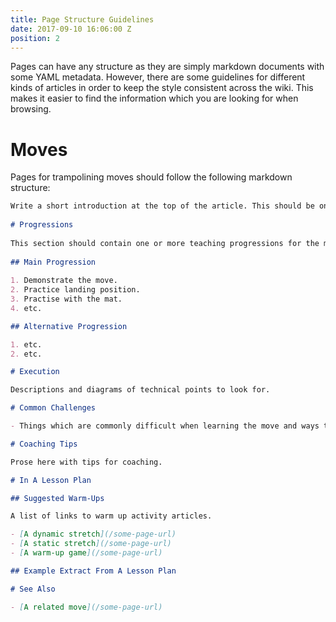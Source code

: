 ```yaml
---
title: Page Structure Guidelines
date: 2017-09-10 16:06:00 Z
position: 2
---
```


Pages can have any structure as they are simply markdown documents with some YAML metadata. However, there are some guidelines for different kinds of articles in order to keep the style consistent across the wiki. This makes it easier to find the information which you are looking for when browsing.

# Moves

Pages for trampolining moves should follow the following markdown structure:

```markdown
Write a short introduction at the top of the article. This should be one or more sentences summarising the page.
    
# Progressions
    
This section should contain one or more teaching progressions for the move.
    
## Main Progression
    
1. Demonstrate the move.
2. Practice landing position.
3. Practise with the mat.
4. etc.

## Alternative Progression

1. etc.
2. etc.

# Execution

Descriptions and diagrams of technical points to look for.

# Common Challenges

- Things which are commonly difficult when learning the move and ways to work on improving them.

# Coaching Tips

Prose here with tips for coaching.

# In A Lesson Plan

## Suggested Warm-Ups

A list of links to warm up activity articles.

- [A dynamic stretch](/some-page-url)
- [A static stretch](/some-page-url)
- [A warm-up game](/some-page-url)

## Example Extract From A Lesson Plan

# See Also

- [A related move](/some-page-url)

```   